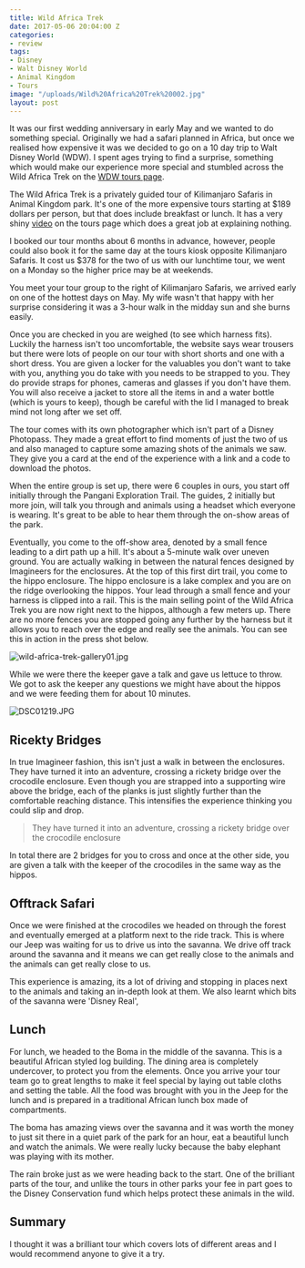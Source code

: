 ```yaml
---
title: Wild Africa Trek
date: 2017-05-06 20:04:00 Z
categories:
- review
tags:
- Disney
- Walt Disney World
- Animal Kingdom
- Tours
image: "/uploads/Wild%20Africa%20Trek%20002.jpg"
layout: post
---
```


It was our first wedding anniversary in early May and we wanted to do something special. Originally we had a safari planned in Africa, but once we realised how expensive it was we decided to go on a 10 day trip to Walt Disney World (WDW). I spent ages trying to find a surprise, something which would make our experience more special and stumbled across the Wild Africa Trek on the [WDW tours page](https://disneyworld.disney.go.com/events-tours/).

The Wild Africa Trek is a privately guided tour of Kilimanjaro Safaris in Animal Kingdom park. It's one of the more expensive tours starting at $189 dollars per person, but that does include breakfast or lunch. It has a very shiny [video](https://disneyworld.disney.go.com/events-tours/animal-kingdom/wild-africa-trek/#detailsMediaPlayer=1/0/0/0) on the tours page which does a great job at explaining nothing.

I booked our tour months about 6 months in advance, however, people could also book it for the same day at the tours kiosk opposite Kilimanjaro Safaris. It cost us $378 for the two of us with our lunchtime tour, we went on a Monday so the higher price may be at weekends.

You meet your tour group to the right of Kilimanjaro Safaris, we arrived early on one of the hottest days on May. My wife wasn't that happy with her surprise considering it was a 3-hour walk in the midday sun and she burns easily.

Once you are checked in you are weighed (to see which harness fits). Luckily the harness isn't too uncomfortable, the website says wear trousers but there were lots of people on our tour with short shorts and one with a short dress. You are given a locker for the valuables you don't want to take with you, anything you do take with you needs to be strapped to you. They do provide straps for phones, cameras and glasses if you don't have them. You will also receive a jacket to store all the items in and a water bottle (which is yours to keep), though be careful with the lid I managed to break mind not long after we set off.

The tour comes with its own photographer which isn't part of a Disney Photopass. They made a great effort to find moments of just the two of us and also managed to capture some amazing shots of the animals we saw. They give you a card at the end of the experience with a link and a code to download the photos.

When the entire group is set up, there were 6 couples in ours, you start off initially through the Pangani Exploration Trail. The guides, 2  initially but more join, will talk you through and animals using a headset which everyone is wearing. It's great to be able to hear them through the on-show areas of the park.

Eventually, you come to the off-show area, denoted by a small fence leading to a dirt path up a hill. It's about a 5-minute walk over uneven ground. You are actually walking in between the natural fences designed by Imagineers for the enclosures. At the top of this first dirt trail, you come to the hippo enclosure. The hippo enclosure is a lake complex and you are on the ridge overlooking the hippos. Your lead through a small fence and your harness is clipped into a rail. This is the main selling point of the Wild Africa Trek you are now right next to the hippos, although a few meters up. There are no more fences you are stopped going any further by the harness but it allows you to reach over the edge and really see the animals. You can see this in action in the press shot below.

![wild-africa-trek-gallery01.jpg](/uploads/wild-africa-trek-gallery01.jpg)

While we were there the keeper gave a talk and gave us lettuce to throw. We got to ask the keeper any questions we might have about the hippos and we were feeding them for about 10 minutes.

![DSC01219.JPG](/uploads/DSC01219.JPG)

## Ricekty Bridges

In true Imagineer fashion, this isn't just a walk in between the enclosures. They have turned it into an adventure, crossing a rickety bridge over the crocodile enclosure. Even though you are strapped into a supporting wire above the bridge, each of the planks is just slightly further than the comfortable reaching distance. This intensifies the experience thinking you could slip and drop. 

>They have turned it into an adventure, crossing a rickety bridge over the crocodile enclosure

In total there are 2 bridges for you to cross and once at the other side, you are given a talk with the keeper of the crocodiles in the same way as the hippos.

## Offtrack Safari

Once we were finished at the crocodiles we headed on through the forest and eventually emerged at a platform next to the ride track. This is where our Jeep was waiting for us to drive us into the savanna. We drive off track around the savanna and it means we can get really close to the animals and the animals can get really close to us.

This experience is amazing, its a lot of driving and stopping in places next to the animals and taking an in-depth look at them. We also learnt which bits of the savanna were 'Disney Real',

## Lunch

For lunch, we headed to the Boma in the middle of the savanna. This is a beautiful African styled log building. The dining area is completely undercover, to protect you from the elements. Once you arrive your tour team go to great lengths to make it feel special by laying out table cloths and setting the table. All the food was brought with you in the Jeep for the lunch and is prepared in a traditional African lunch box made of compartments.

The boma has amazing views over the savanna and it was worth the money to just sit there in a quiet park of the park for an hour, eat a beautiful lunch and watch the animals. We were really lucky because the baby elephant was playing with its mother.

The rain broke just as we were heading back to the start. One of the brilliant parts of the tour, and unlike the tours in other parks your fee in part goes to the Disney Conservation fund which helps protect these animals in the wild.

## Summary

I thought it was a brilliant tour which covers lots of different areas and I would recommend anyone to give it a try.